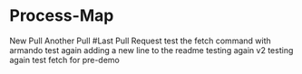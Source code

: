 # Process-Map
New  Pull
Another Pull
#Last Pull Request
test the fetch command with armando
test again
adding a new line to the readme
testing again v2
testing again
test fetch for pre-demo